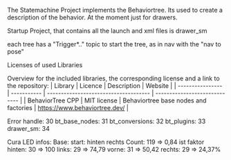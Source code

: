 The Statemachine Project implements the Behaviortree. 
Its used to create a description of the behavior. At the moment just for drawers.

Startup Project, that contains all the launch and xml files is drawer_sm

each tree has a "Trigger*.." topic to start the tree, as in nav with the "nav to pose"








Licenses of used Libraries

Overview for the included libraries, the corresponding license and a link to the repository:
| Library          | Licence     | Description                           | Website                       |
| ---------------- | ----------- | ------------------------------------- | ----------------------------- |
| BehaviorTree CPP | MIT license | Behaviortree base nodes and factories | https://www.behaviortree.dev/ |


Error handle: 30
    bt_base_nodes: 31
    bt_conversions: 32
    bt_plugins: 33
    drawer_sm: 34


Cura LED infos:
    Base:
        start: hinten rechts
        Count: 119 => 0,84 ist faktor
        hinten: 30 => 100
        links: 29 => 74,79
        vorne: 31 => 50,42
        rechts: 29 => 24,37%
